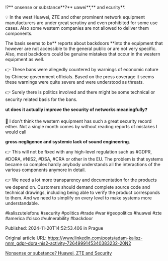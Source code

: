 ⁉️** onsense or substance**?** uawei**,**  and ecurity**.


💡 In the west Huawei, ZTE and other prominent network equipment manufacturers are under great scrutiny and even prohibited for some use cases. Also some western companies are not allowed to deliver them components.

The basis seems to be** reports about backdoors **into the equipment that however are not accessible to the general public or are not very specific. Also, most backdoors could be genuine mistakes that occur in the western equipment as well.


👉 These bans were allegedly countered by warnings of economic nature by Chinese government officials. Based on the press coverage it seems these warnings were quite severe and were understood as threats.


👉 Surely there is politics involved and there might be some technical or security related basis for the bans.


**ut does it actually improve the security of networks meaningfully**❓


🤔 I don't think the western equipment has such a great security record either. Not a single month comes by without reading reports of mistakes I would call 

**gross negligence and systemic lack of sound engineering**.


👉 This will not be fixed with any high-level regulation such as #GDPR, #DORA, #NIS2, #DSA, #CRA or other in the EU. The problem is that systems became so complex hardly anybody understands all the interactions of the various components anymore in detail.


👉 We need a lot more transparency and documentation for the products we depend on. Customers should demand complete source code and technical drawings, including being able to verify the product corresponds to them. And we need to simplify on every level to make systems more understandable.


#kaliszutelefonu #security #politics #trade #war #geopolitics #huawei #zte #america #cisco #vulnerability #backdoor


Published: 2024-11-20T14:52:53.406 in Prague

Original article URL: https://www.linkedin.com/posts/adam-kalisz-nnm_gdpr-dora-nis2-activity-7264999145340383232-20N2

[Nonsense or substance? Huawei, ZTE and Security](./media/huawei-zte-security.png)
